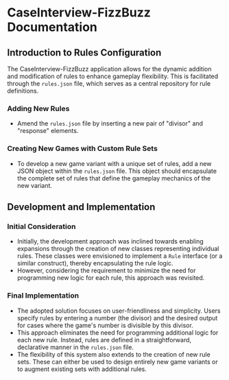 # CaseInterview-FizzBuzz Documentation

## Introduction to Rules Configuration

The CaseInterview-FizzBuzz application allows for the dynamic addition and modification of rules to enhance gameplay flexibility. This is facilitated through the `rules.json` file, which serves as a central repository for rule definitions.

### Adding New Rules

- Amend the `rules.json` file by inserting a new pair of "divisor" and "response" elements.

### Creating New Games with Custom Rule Sets

- To develop a new game variant with a unique set of rules, add a new JSON object within the `rules.json` file. This object should encapsulate the complete set of rules that define the gameplay mechanics of the new variant.

## Development and Implementation

### Initial Consideration

- Initially, the development approach was inclined towards enabling expansions through the creation of new classes representing individual rules. These classes were envisioned to implement a `Rule` interface (or a similar construct), thereby encapsulating the rule logic.
- However, considering the requirement to minimize the need for programming new logic for each rule, this approach was revisited.

### Final Implementation

- The adopted solution focuses on user-friendliness and simplicity. Users specify rules by entering a number (the divisor) and the desired output for cases where the game's number is divisible by this divisor.
- This approach eliminates the need for programming additional logic for each new rule. Instead, rules are defined in a straightforward, declarative manner in the `rules.json` file.
- The flexibility of this system also extends to the creation of new rule sets. These can either be used to design entirely new game variants or to augment existing sets with additional rules.
